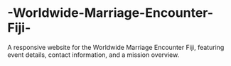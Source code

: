 # -Worldwide-Marriage-Encounter-Fiji-
A responsive website for the Worldwide Marriage Encounter Fiji, featuring event details, contact information, and a mission overview.
